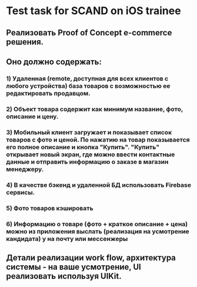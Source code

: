 #  Test task for SCAND on iOS trainee
## Реализовать Proof of Concept e-сommerce решения.
## Оно должно содержать:

### 1) Удаленная (remote, доступная для всех клиентов с любого устройства) база товаров с возможностью ее редактировать продавцом.
### 2) Объект товара содержит как минимум название, фото, описание и цену.
### 3) Мобильный клиент загружает и показывает список товаров с фото и ценой. По нажатию на товар показывается его полное описание и кнопка "Купить". "Купить" открывает новый экран, где можно ввести контактные данные и отправить информацию о заказе в магазин менеджеру.
### 4) В качестве бэкенд и удаленной БД использовать Firebase сервисы. 
### 5) Фото товаров кэшировать
### 6) Информацию о товаре (фото + краткое описание + цена) можно из приложения выслать (реализация на усмотрение кандидата) у на почту или мессенжеры

## Детали реализации work flow, архитектура системы - на ваше усмотрение, UI реализовать используя UIKit.

